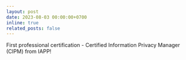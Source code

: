 ```yaml
---
layout: post
date: 2023-08-03 00:00:00+0700
inline: true
related_posts: false
---
```


First professional certification - Certified Information Privacy Manager (CIPM) from IAPP! 